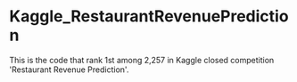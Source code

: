 # Kaggle_RestaurantRevenuePrediction
This is the code that rank 1st among 2,257 in Kaggle closed competition 'Restaurant Revenue Prediction'.
